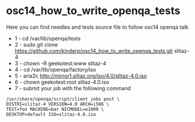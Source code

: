 # osc14_how_to_write_openqa_tests
Here you can find needles and tests source file to follow osc14 openqa talk

- 1 - cd /var/lib/openqa/tests
- 2 - sudo git clone https://github.com/kinderp/osc14_how_to_write_openqa_tests.git slitaz-4
- 3 - chown -R geekotest:www slitaz-4
- 4 - cd /var/lib/openqa/factory/iso
- 5 - aria2c http://mirror1.slitaz.org/iso/4.0/slitaz-4.0.iso
- 6 - chown geekotest:root slitaz-4.0.iso
- 7 - submit your job with the following command

```
/usr/share/openqa/script/client jobs post \
DISTRI=slitaz-4 VERSION=4.0 ARCH=i586 \
TEST=foo MACHINE=bar NICMODEL=e1000 \
DESKTOP=default ISO=slitaz-4.0.iso
```
